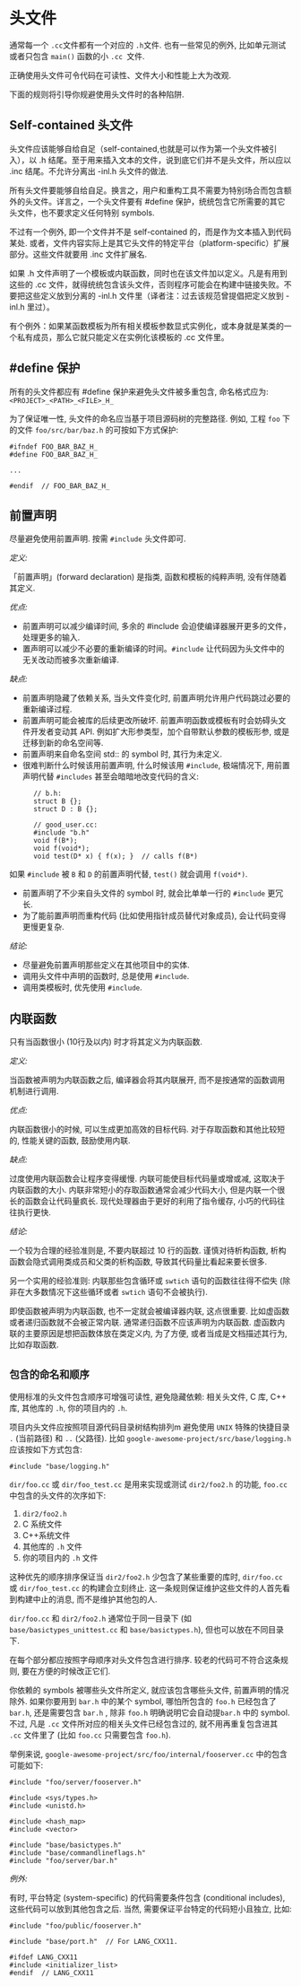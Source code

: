 # 头文件

通常每一个 `.cc`文件都有一个对应的 `.h`文件. 也有一些常见的例外, 比如单元测试或者只包含 `main()` 函数的小 `.cc `文件.

正确使用头文件可令代码在可读性、文件大小和性能上大为改观.

下面的规则将引导你规避使用头文件时的各种陷阱.

## Self-contained 头文件

头文件应该能够自给自足（self-contained,也就是可以作为第一个头文件被引入），以 .h 结尾。至于用来插入文本的文件，说到底它们并不是头文件，所以应以 .inc 结尾。不允许分离出 -inl.h 头文件的做法.

所有头文件要能够自给自足。换言之，用户和重构工具不需要为特别场合而包含额外的头文件。详言之，一个头文件要有 #define 保护，统统包含它所需要的其它头文件，也不要求定义任何特别 symbols.

不过有一个例外, 即一个文件并不是 self-contained 的，而是作为文本插入到代码某处. 或者，文件内容实际上是其它头文件的特定平台（platform-specific）扩展部分。这些文件就要用 .inc 文件扩展名.

如果 .h 文件声明了一个模板或内联函数，同时也在该文件加以定义。凡是有用到这些的 .cc 文件，就得统统包含该头文件，否则程序可能会在构建中链接失败。不要把这些定义放到分离的 -inl.h 文件里（译者注：过去该规范曾提倡把定义放到 -inl.h 里过）。

有个例外：如果某函数模板为所有相关模板参数显式实例化，或本身就是某类的一个私有成员，那么它就只能定义在实例化该模板的 .cc 文件里。

## #define 保护

所有的头文件都应有 #define 保护来避免头文件被多重包含, 命名格式应为: `<PROJECT>_<PATH>_<FILE>_H_`

为了保证唯一性, 头文件的命名应当基于项目源码树的完整路径. 例如, 工程 `foo` 下的文件 `foo/src/bar/baz.h` 的可按如下方式保护:

```
#ifndef FOO_BAR_BAZ_H_
#define FOO_BAR_BAZ_H_

...

#endif  // FOO_BAR_BAZ_H_
```

## 前置声明

尽量避免使用前置声明. 按需 `#include` 头文件即可.

*定义:*

「前置声明」(forward declaration) 是指类, 函数和模板的纯粹声明, 没有伴随着其定义.

*优点:*

- 前置声明可以减少编译时间, 多余的 #include 会迫使编译器展开更多的文件，处理更多的输入.
- 置声明可以减少不必要的重新编译的时间。`#include` 让代码因为头文件中的无关改动而被多次重新编译.

*缺点:*

- 前置声明隐藏了依赖关系, 当头文件变化时, 前置声明允许用户代码跳过必要的重新编译过程.
- 前置声明可能会被库的后续更改所破坏. 前置声明函数或模板有时会妨碍头文件开发者变动其 API. 例如扩大形参类型，加个自带默认参数的模板形参, 或是迁移到新的命名空间等.
- 前置声明来自命名空间 std:: 的 symbol 时, 其行为未定义.
- 很难判断什么时候该用前置声明, 什么时候该用 `#include`, 极端情况下, 用前置声明代替 `#includes` 甚至会暗暗地改变代码的含义: 
```
      // b.h:
      struct B {};
      struct D : B {};

      // good_user.cc:
      #include "b.h"
      void f(B*);
      void f(void*);
      void test(D* x) { f(x); }  // calls f(B*)
```
如果 `#include` 被 `B` 和 `D` 的前置声明代替, `test()` 就会调用 `f(void*)`.

- 前置声明了不少来自头文件的 symbol 时, 就会比单单一行的 `#include` 更冗长.
- 为了能前置声明而重构代码 (比如使用指针成员替代对象成员), 会让代码变得更慢更复杂.

*结论:*

- 尽量避免前置声明那些定义在其他项目中的实体.
- 调用头文件中声明的函数时, 总是使用 `#include`.
- 调用类模板时, 优先使用 `#include`.

## 内联函数

只有当函数很小 (10行及以内) 时才将其定义为内联函数.

*定义:*

当函数被声明为内联函数之后, 编译器会将其内联展开, 而不是按通常的函数调用机制进行调用.

*优点:*

内联函数很小的时候, 可以生成更加高效的目标代码. 对于存取函数和其他比较短的, 性能关键的函数, 鼓励使用内联.

*缺点:*

过度使用内联函数会让程序变得缓慢. 内联可能使目标代码量或增或减, 这取决于内联函数的大小. 内联非常短小的存取函数通常会减少代码大小, 但是内联一个很长的函数会让代码量疯长. 现代处理器由于更好的利用了指令缓存, 小巧的代码往往执行更快.

*结论:*

一个较为合理的经验准则是, 不要内联超过 10 行的函数. 谨慎对待析构函数, 析构函数会隐式调用类成员和父类的析构函数, 导致其代码量比看起来要长很多.

另一个实用的经验准则: 内联那些包含循环或 `swtich` 语句的函数往往得不偿失 (除非在大多数情况下这些循环或者 `swtich` 语句不会被执行).

即使函数被声明为内联函数, 也不一定就会被编译器内联, 这点很重要. 比如虚函数或者递归函数就不会被正常内联. 通常递归函数不应该声明为内联函数. 虚函数内联的主要原因是想把函数体放在类定义内, 为了方便, 或者当成是文档描述其行为, 比如存取函数.

## `包含的命名和顺序`

使用标准的头文件包含顺序可增强可读性, 避免隐藏依赖: 相关头文件, C 库, C++ 库, 其他库的 `.h`, 你的项目内的 `.h`.

项目内头文件应按照项目源代码目录树结构排列m 避免使用 `UNIX` 特殊的快捷目录 `.` (当前路径) 和 `..` (父路径). 比如 `google-awesome-project/src/base/logging.h` 应该按如下方式包含:
```
#include "base/logging.h"
```

`dir/foo.cc` 或 `dir/foo_test.cc` 是用来实现或测试 `dir2/foo2.h` 的功能, `foo.cc` 中包含的头文件的次序如下:
1. `dir2/foo2.h`
2. C 系统文件
3. C++系统文件
4. 其他库的 `.h` 文件
5. 你的项目内的 `.h` 文件

这种优先的顺序排序保证当 `dir2/foo2.h` 少包含了某些重要的库时, `dir/foo.cc` 或 `dir/foo_test.cc` 的构建会立刻终止. 这一条规则保证维护这些文件的人首先看到构建中止的消息, 而不是维护其他包的人.

`dir/foo.cc` 和 `dir2/foo2.h` 通常位于同一目录下 (如 `base/basictypes_unittest.cc` 和 `base/basictypes.h`), 但也可以放在不同目录下.

在每个部分都应按照字母顺序对头文件包含进行排序. 较老的代码可不符合这条规则, 要在方便的时候改正它们.

你依赖的 symbols 被哪些头文件所定义, 就应该包含哪些头文件, 前置声明的情况除外. 如果你要用到 `bar.h` 中的某个 symbol, 哪怕所包含的 `foo.h` 已经包含了 `bar.h`, 还是需要包含 `bar.h` , 除非 `foo.h` 明确说明它会自动提`bar.h` 中的 symbol. 不过, 凡是 `.cc` 文件所对应的相关头文件已经包含过的, 就不用再重复包含进其 `.cc` 文件里了 (比如 `foo.cc` 只需要包含 `foo.h`).

举例来说, `google-awesome-project/src/foo/internal/fooserver.cc` 中的包含可能如下:

```
#include "foo/server/fooserver.h"

#include <sys/types.h>
#include <unistd.h>

#include <hash_map>
#include <vector>

#include "base/basictypes.h"
#include "base/commandlineflags.h"
#include "foo/server/bar.h"
```

*例外:*

有时, 平台特定 (system-specific) 的代码需要条件包含 (conditional includes), 这些代码可以放到其他包含之后. 当然, 需要保证平台特定的代码短小且独立, 比如:

```
#include "foo/public/fooserver.h"

#include "base/port.h"  // For LANG_CXX11.

#ifdef LANG_CXX11
#include <initializer_list>
#endif  // LANG_CXX11
```